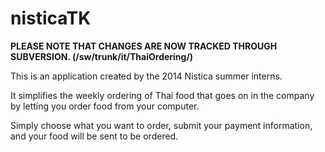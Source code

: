 nisticaTK
=========
**PLEASE NOTE THAT CHANGES ARE NOW TRACKED THROUGH SUBVERSION. (/sw/trunk/it/ThaiOrdering/)**

This is an application created by the 2014 Nistica summer interns.

It simplifies the weekly ordering of Thai food that goes on in the company by letting you order food from your computer.

Simply choose what you want to order, submit your payment information, and your food will be sent to be ordered. 
